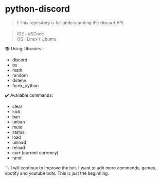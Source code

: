 # python-discord
>:exclamation: This repository is for understanding the discord API.

> IDE : VSCode <br/>
> OS : Linux / Ubuntu <br/>

:books: Using Libraries :<br/>
  - discord
  - os
  - math
  - random
  - dotenv
  - forex_python

:heavy_check_mark: Available commands:
 - clear
 - kick
 - ban
 - unban
 - mute
 - status
 - load
 - unload
 - reload
 - curr (current currency)
 - rand

:part_alternation_mark:  I will continue to improve the bot. I want to add more commands, games, spotify and youtube bots. 
This is just the beginning. 
